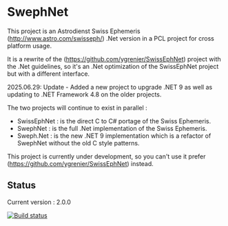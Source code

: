 SwephNet
===========
This project is an Astrodienst Swiss Ephemeris (http://www.astro.com/swisseph/) .Net version in a 
PCL project for cross platform usage.

It is a rewrite of the (https://github.com/ygrenier/SwissEphNet) project with the .Net guidelines, 
so it's an .Net optimization of the SwissEphNet project but with a different interface.

2025.06.29: Update - Added a new project to upgrade .NET 9 as well as updating to .NET Framework 4.8 on the older projects.

The two projects will continue to exist in parallel :
- SwissEphNet : is the direct C to C# portage of the Swiss Ephemeris.
- SwephNet : is the full .Net implementation of the Swiss Ephemeris.
- Sweph.Net : is the new .NET 9 implementation which is a refactor of SwephNet without the old C style patterns.

This project is currently under development, so you can't use it prefer 
(https://github.com/ygrenier/SwissEphNet) instead.

## Status

Current version : 2.0.0

[![Build status](https://ci.appveyor.com/api/projects/status/calggagl2eoxjnyu)](https://ci.appveyor.com/project/ygrenier/swephnet)
